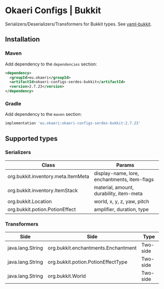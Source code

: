 # Okaeri Configs | Bukkit

Serializers/Deserializers/Transformers for Bukkit types. See [yaml-bukkit](https://github.com/OkaeriPoland/okaeri-configs/tree/master/yaml-bukkit).

## Installation
### Maven
Add dependency to the `dependencies` section:
```xml
<dependency>
  <groupId>eu.okaeri</groupId>
  <artifactId>okaeri-configs-serdes-bukkit</artifactId>
  <version>2.7.23</version>
</dependency>
```
### Gradle
Add dependency to the `maven` section:
```groovy
implementation 'eu.okaeri:okaeri-configs-serdes-bukkit:2.7.23'
```

## Supported types

### Serializers

| Class | Params |
|-|-|
| org.bukkit.inventory.meta.ItemMeta | display-name, lore, enchantments, item-flags |
| org.bukkit.inventory.ItemStack | material, amount, durability, item-meta |
| org.bukkit.Location | world, x, y, z, yaw, pitch |
| org.bukkit.potion.PotionEffect | amplifier, duration, type |

### Transformers

| Side | Side | Type |
|-|-|-|
| java.lang.String | org.bukkit.enchantments.Enchantment | Two-side |
| java.lang.String | org.bukkit.potion.PotionEffectType | Two-side |
| java.lang.String | org.bukkit.World | Two-side |
